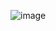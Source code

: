 ![image](https://user-images.githubusercontent.com/102650331/186124371-762f58ea-27b2-46c2-ad45-6850dd46994f.png)

